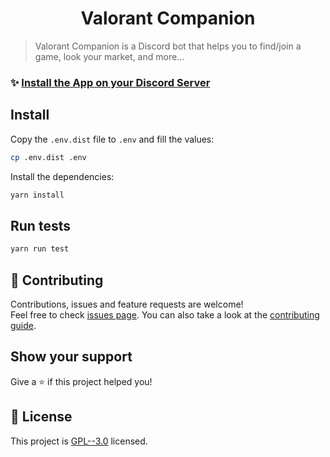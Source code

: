 <h1 align="center">Valorant Companion</h1>

> Valorant Companion is a Discord bot that helps you to find/join a game, look your market, and more...

### ✨ [Install the App on your Discord Server](https://discord.com/oauth2/authorize?client_id=1257603611882426503)

## Install

Copy the `.env.dist` file to `.env` and fill the values:
```sh
cp .env.dist .env
```

Install the dependencies:
```sh
yarn install
```

## Run tests

```sh
yarn run test
```


## 🤝 Contributing

Contributions, issues and feature requests are welcome!<br />Feel free to check [issues page](https://github.com/Nolway/valorant-companion/issues). You can also take a look at the [contributing guide](https://github.com/Nolway/valorant-companion/blob/master/CONTRIBUTING.md).

## Show your support

Give a ⭐️ if this project helped you!

## 📝 License

This project is [GPL--3.0](https://github.com/Nolway/valorant-companion/blob/master/LICENSE) licensed.
